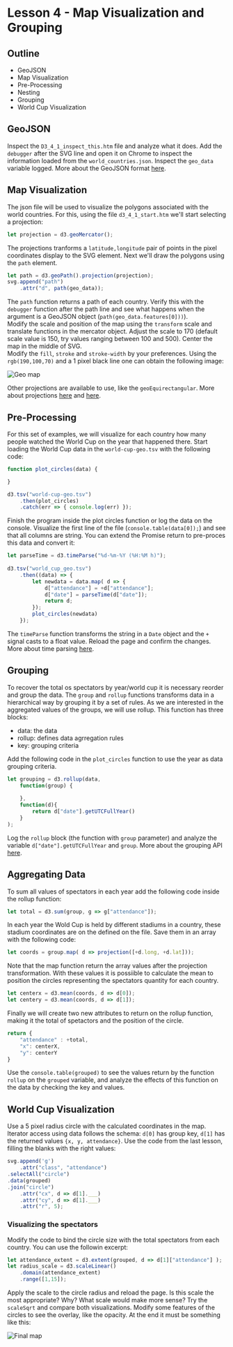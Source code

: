 # Lesson 4 - Map Visualization and Grouping

## Outline
* GeoJSON
* Map Visualization
* Pre-Processing
* Nesting
* Grouping
* World Cup Visualization

## GeoJSON
Inspect the `D3_4_1_inspect_this.htm` file and analyze what it does. Add the `debugger` after the SVG line and open it on Chrome to inspect the information loaded from the `world_countries.json`. Inspect the `geo_data` variable logged. More about the GeoJSON format [here](https://mygeodata.cloud/converter).

## Map Visualization
The json file will be used to visualize the polygons associated with the world countries. For this, using the file `d3_4_1_start.htm` we'll start selecting a projection:
``` javascript
let projection = d3.geoMercator();
```

The projections tranforms a `latitude,longitude` pair of points in the pixel coordinates display to the SVG element. Next we'll draw the polygons using the `path` element.

``` javascript
let path = d3.geoPath().projection(projection);
svg.append("path")
  	.attr("d", path(geo_data));
```
The `path` function returns a path of each country. Verify this with the `debugger` function after the path line and see what happens when the argument is a GeoJSON object (`path(geo_data.features[0]))`).  
Modify the scale and position of the map using the `transform` scale and translate functions in the mercator object. Adjust the scale to 170 (default scale value is 150, try values ranging between 100 and 500). Center the map in the middle of SVG.  
Modify the `fill`, `stroke` and `stroke-width` by your preferences. Using the `rgb(190,100,70)` and a 1 pixel black line one can obtain the following image:

![Geo map](./geo_vis.jpg)

Other projections are available to use, like the `geoEquirectangular`. More about projections [here](https://github.com/d3/d3-geo) and [here](https://d3indepth.com/geographic/).

## Pre-Processing
For this set of examples, we will visualize for each country how many people watched the World Cup on the year that happened there. Start loading the World Cup data in the `world-cup-geo.tsv` with the following code:

``` javascript
function plot_circles(data) {

}

d3.tsv("world-cup-geo.tsv")
	.then(plot_circles)
	.catch(err => { console.log(err) });
```

Finish the program inside the plot circles function or log the data on the console. Visualize the first line of the file (`console.table(data[0]);`) and see that all columns are string. You can extend the Promise return to pre-proces this data and convert it:

``` javascript
let parseTime = d3.timeParse("%d-%m-%Y (%H:%M h)");
            	
d3.tsv("world_cup_geo.tsv")
	.then((data) => {
		let newdata = data.map( d => {
			d["attendance"] = +d["attendance"];
			d["date"] = parseTime(d["date"]);
			return d;
		});
		plot_circles(newdata)
 	});
```

The `timeParse` function transforms the string in a `Date` object and the `+` signal casts to a float value. Reload the page and confirm the changes. More about time parsing [here](https://github.com/d3/d3-time-format/blob/master/README.md#locale_format).

## Grouping
To recover the total os spectators by year/world cup it is necessary reorder and group the data. The `group` and `rollup` functions transforms data in a hierarchical way by grouping it by a set of rules. As we are interested in the aggregated values of the groups, we will use rollup. This function has three blocks:

* data: the data
* rollup: defines data agrregation rules
* key: grouping criteria

Add the following code in the `plot_circles` function to use the year as data grouping criteria.
``` javascript
let grouping = d3.rollup(data, 
    function(group) {
        
    },
    function(d){
        return d["date"].getUTCFullYear()
    }
);
```
Log the `rollup` block (the function with `group` parameter) and analyze the variable `d["date"].getUTCFullYear` and `group`. More about the grouping API [here](https://observablehq.com/@d3/d3v6-migration-guide#group).

## Aggregating Data
To sum all values of spectators in each year add the following code inside the rollup function:
``` javascript 
let total = d3.sum(group, g => g["attendance"]);
```
In each year the Wold Cup is held by different stadiums in a country, these stadium coordinates are on the defined on the file. Save them in an array with the following code:
``` javascript
let coords = group.map( d => projection([+d.long, +d.lat]));
```
Note that the map function return the array values after the projection transformation. With these values it is possiible to calculate the mean to position the circles representing the spectators quantity for each country.
``` javascript
let centerx = d3.mean(coords, d => d[0]);
let centery = d3.mean(coords, d => d[1]);
```
Finally we will create two new attributes to return on the rollup function, making it the total of spetactors and the position of the circle.
``` javascript
return { 
	"attendance" : +total,
	"x": centerX,
	"y": centerY
}
```
Use the `console.table(grouped)` to see the values return by the function `rollup` on the `grouped` variable, and analyze the effects of this function on the data by checking the key and values.

## World Cup Visualization
Use a 5 pixel radius circle with the calculated coordinates in the map. Iterator access using data follows the schema: `d[0]` has group key, `d[1]` has the returned values `{x, y, attendance}`. Use the code from the last lesson, filling the blanks with the right values:
``` javascript
svg.append('g')
    .attr("class", "attendance")
.selectAll("circle")
.data(grouped)
.join("circle")
    .attr("cx", d => d[1].___)
    .attr("cy", d => d[1].___)
    .attr("r", 5); 
```
### Visualizing the spectators 
Modify the code to bind the circle size with the total spectators from each country. You can use the followin excerpt:
``` javascript
let attendance_extent = d3.extent(grouped, d => d[1]["attendance"] );
let radius_scale = d3.scaleLinear()
	.domain(attendance_extent)
	.range([1,15]);
```
Apply the scale to the circle radius and reload the page. Is this scale the most appropriate? Why? What scale would make more sense? Try the `scaleSqrt` and compare both visualizations. Modify some features of the circles to see the overlay, like the opacity. At the end it must be something like this:

![Final map](./finalmap.jpg)
